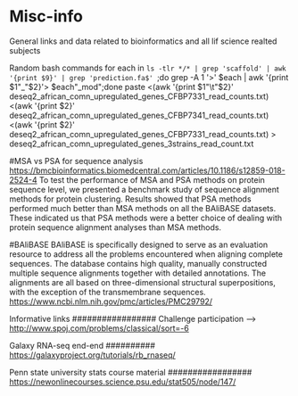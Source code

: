 # Misc-info
General links and data related to bioinformatics and all lif science realted subjects

Random bash commands
for each in `ls -tlr */* | grep 'scaffold' | awk '{print $9}' | grep 'prediction.fa$' `;do grep -A 1 '>' $each | awk '{print $1"_"$2}'> $each"_mod";done
paste <(awk '{print $1"\t"$2}' deseq2_african_comn_upregulated_genes_CFBP7331_read_counts.txt) <(awk '{print $2}' deseq2_african_comn_upregulated_genes_CFBP7341_read_counts.txt) <(awk '{print $2}' deseq2_african_comn_upregulated_genes_CFBP7331_read_counts.txt) > deseq2_african_comn_upregulated_genes_3strains_read_count.txt


#MSA vs PSA for sequence analysis
https://bmcbioinformatics.biomedcentral.com/articles/10.1186/s12859-018-2524-4
To test the performance of MSA and PSA methods on protein sequence level, we presented a benchmark study of sequence alignment methods for protein clustering. Results showed that PSA methods performed much better than MSA methods on all the BAliBASE datasets. These indicated us that PSA methods were a better choice of dealing with protein sequence alignment analyses than MSA methods.

#BAliBASE
BAliBASE is specifically designed to serve as an evaluation resource to address all the problems encountered when aligning complete sequences. The database contains high quality, manually constructed multiple sequence alignments together with detailed annotations. The alignments are all based on three-dimensional structural superpositions, with the exception of the transmembrane sequences.
https://www.ncbi.nlm.nih.gov/pmc/articles/PMC29792/

Informative links
#################
Challenge participation --> http://www.spoj.com/problems/classical/sort=-6

Galaxy RNA-seq end-end
##########
https://galaxyproject.org/tutorials/rb_rnaseq/

Penn state university stats course material
#################
https://newonlinecourses.science.psu.edu/stat505/node/147/


